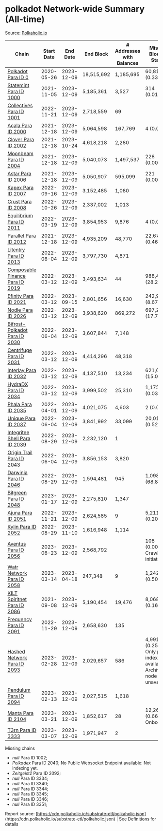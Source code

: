 # polkadot Network-wide Summary (All-time)

Source: [Polkaholic.io](https://polkaholic.io)


| Chain            | Start Date | End Date | End Block | # Addresses with Balances | Missing Blocks / Status |
| ---------------- | ---------- | ---------| --------- | ------------------------- | ----------------------- |
| [Polkadot Para ID 0](/polkadot/0-polkadot) | 2020-05-26 | 2023-12-09 | 18,515,692 |  1,185,695 | 60,813 (0.33%)  |
| [Statemint Para ID 1000](/polkadot/1000-statemint) | 2021-11-05 | 2023-12-09 | 5,185,361 |  3,527 | 314 (0.01%)  |
| [Collectives Para ID 1001](/polkadot/1001-collectives) | 2022-11-21 | 2023-12-09 | 2,718,559 |  69 |    |
| [Acala Para ID 2000](/polkadot/2000-acala) | 2021-12-18 | 2023-12-09 | 5,064,598 |  167,769 | 4 (0.00%)  |
| [Clover Para ID 2002](/polkadot/2002-clover) | 2021-12-18 | 2023-10-24 | 4,618,218 |  2,280 |    |
| [Moonbeam Para ID 2004](/polkadot/2004-moonbeam) | 2021-12-18 | 2023-12-09 | 5,040,073 |  1,497,537 | 228 (0.00%)  |
| [Astar Para ID 2006](/polkadot/2006-astar) | 2021-12-18 | 2023-12-09 | 5,050,907 |  595,099 | 221 (0.00%)  |
| [Kapex Para ID 2007](/polkadot/2007-kapex) | 2022-09-16 | 2023-12-09 | 3,152,485 |  1,080 |    |
| [Crust Para ID 2008](/polkadot/2008-crust) | 2022-10-26 | 2023-12-09 | 2,337,002 |  1,013 |    |
| [Equilibrium Para ID 2011](/polkadot/2011-equilibrium) | 2022-03-19 | 2023-12-09 | 3,854,953 |  9,876 | 4 (0.00%)  |
| [Parallel Para ID 2012](/polkadot/2012-parallel) | 2021-12-18 | 2023-12-09 | 4,935,209 |  48,770 | 22,672 (0.46%)  |
| [Litentry Para ID 2013](/polkadot/2013-litentry) | 2022-06-04 | 2023-12-09 | 3,797,730 |  4,871 |    |
| [Composable Finance Para ID 2019](/polkadot/2019-composable) | 2022-03-12 | 2023-12-09 | 3,493,634 |  44 | 988,499 (28.29%)  |
| [Efinity Para ID 2021](/polkadot/2021-efinity) | 2022-03-12 | 2023-09-15 | 2,801,656 |  16,630 | 242,949 (8.67%)  |
| [Nodle Para ID 2026](/polkadot/2026-nodle) | 2022-03-12 | 2023-12-09 | 3,938,620 |  869,272 | 697,249 (17.70%)  |
| [Bifrost-Polkadot Para ID 2030](/polkadot/2030-bifrost-dot) | 2022-06-04 | 2023-12-09 | 3,607,844 |  7,148 |    |
| [Centrifuge Para ID 2031](/polkadot/2031-centrifuge) | 2022-03-12 | 2023-12-09 | 4,414,296 |  48,318 |    |
| [Interlay Para ID 2032](/polkadot/2032-interlay) | 2022-03-12 | 2023-12-09 | 4,137,510 |  13,234 | 621,626 (15.02%)  |
| [HydraDX Para ID 2034](/polkadot/2034-hydradx) | 2022-03-12 | 2023-12-09 | 3,999,502 |  25,310 | 1,175 (0.03%)  |
| [Phala Para ID 2035](/polkadot/2035-phala) | 2022-04-01 | 2023-12-09 | 4,021,075 |  4,603 | 2 (0.00%)  |
| [Unique Para ID 2037](/polkadot/2037-unique) | 2022-06-04 | 2023-12-09 | 3,841,992 |  33,099 | 20,019 (0.52%)  |
| [Integritee Shell Para ID 2039](/polkadot/2039-integritee-shell) | 2022-08-29 | 2023-12-09 | 2,232,120 |  1 |    |
| [Origin Trail Para ID 2043](/polkadot/2043-origintrail) | 2022-06-04 | 2023-12-09 | 3,856,153 |  3,820 |    |
| [Darwinia Para ID 2046](/polkadot/2046-darwinia) | 2022-08-29 | 2023-12-09 | 1,594,481 |  945 | 1,098,047 (68.87%)  |
| [Bitgreen Para ID 2048](/polkadot/2048-bitgreen) | 2023-01-17 | 2023-12-09 | 2,275,810 |  1,347 |    |
| [Ajuna Para ID 2051](/polkadot/2051-ajuna) | 2022-11-21 | 2023-12-09 | 2,624,585 |  9 | 5,211 (0.20%)  |
| [Kylin Para ID 2052](/polkadot/2052-kylin) | 2022-08-29 | 2023-11-10 | 1,616,948 |  1,114 |    |
| [Aventus Para ID 2056](/polkadot/2056-aventus) | 2023-06-23 | 2023-12-09 | 2,568,792 |   | 108 (0.00%) Crawling initiated |
| [Watr Network Para ID 2058](/polkadot/2058-watr) | 2023-03-14 | 2023-04-18 | 247,348 |  9 | 1,242 (0.50%)  |
| [KILT Spiritnet Para ID 2086](/polkadot/2086-kilt) | 2021-09-08 | 2023-12-09 | 5,190,454 |  19,476 | 8,068 (0.16%)  |
| [Frequency Para ID 2091](/polkadot/2091-frequency) | 2022-11-29 | 2023-12-09 | 2,658,630 |  135 |    |
| [Hashed Network Para ID 2093](/polkadot/2093-hashed) | 2023-02-28 | 2023-12-09 | 2,029,657 |  586 | 4,991 (0.25%) Only partial index available: Archive node unavailable |
| [Pendulum Para ID 2094](/polkadot/2094-pendulum) | 2023-02-13 | 2023-12-09 | 2,027,515 |  1,618 |    |
| [Manta Para ID 2104](/polkadot/2104-manta) | 2023-03-21 | 2023-12-09 | 1,852,617 |  28 | 12,262 (0.66%) Onboarding |
| [T3rn Para ID 3333](/polkadot/3333-t3rn) | 2023-03-07 | 2023-12-09 | 1,971,947 |  2 |    |

Missing chains


* *null* Para ID 1002; 
* *Polkadex* Para ID 2040; No Public Websocket Endpoint available: Not indexing yet.
* *Zeitgeist2* Para ID 2092; 
* *null* Para ID 3334; 
* *null* Para ID 3340; 
* *null* Para ID 3344; 
* *null* Para ID 3345; 
* *null* Para ID 3346; 
* *null* Para ID 3351; 

Report source: [https://cdn.polkaholic.io/substrate-etl/polkaholic.json](https://cdn.polkaholic.io/substrate-etl/polkaholic.json) | See [Definitions](/DEFINITIONS.md) for details
